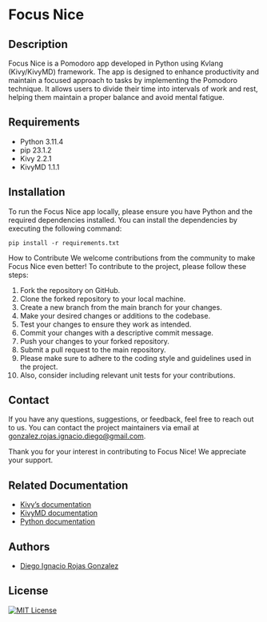 # Focus Nice

## Description
Focus Nice is a Pomodoro app developed in Python using Kvlang (Kivy/KivyMD) framework. The app is designed to enhance productivity and maintain a focused approach to tasks by implementing the Pomodoro technique. It allows users to divide their time into intervals of work and rest, helping them maintain a proper balance and avoid mental fatigue.

## Requirements
- Python 3.11.4 
- pip 23.1.2
- Kivy 2.2.1
- KivyMD 1.1.1

## Installation
To run the Focus Nice app locally, please ensure you have Python and the required dependencies installed. You can install the dependencies by executing the following command:

```shell
pip install -r requirements.txt
```
How to Contribute
We welcome contributions from the community to make Focus Nice even better! To contribute to the project, please follow these steps:

1. Fork the repository on GitHub.
2. Clone the forked repository to your local machine.
3. Create a new branch from the main branch for your changes.
4. Make your desired changes or additions to the codebase.
5. Test your changes to ensure they work as intended.
6. Commit your changes with a descriptive commit message.
7. Push your changes to your forked repository.
8. Submit a pull request to the main repository.
9. Please make sure to adhere to the coding style and guidelines used in the project.
10. Also, consider including relevant unit tests for your contributions.

## Contact
If you have any questions, suggestions, or feedback, feel free to reach out to us. You can contact the project maintainers via email at gonzalez.rojas.ignacio.diego@gmail.com.

Thank you for your interest in contributing to Focus Nice! We appreciate your support.



## Related Documentation

 - [Kivy’s documentation](https://kivy.org/doc/stable/)
 - [KivyMD documentation](https://kivymd.readthedocs.io/en/1.1.1/)
 - [Python documentation](https://docs.python.org/3/)


## Authors

- [Diego Ignacio Rojas Gonzalez](https://github.com/DiegoRojasGonzalez)

## License

[![MIT License](https://img.shields.io/badge/License-MIT-green.svg)](https://choosealicense.com/licenses/mit/)

